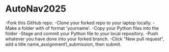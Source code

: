 # AutoNav2025

-Fork this GitHub repo.
-Clone your forked repo to your laptop locally.
-Make a folder with of format 'yourname'.
-Copy your Python files into the folder
-Stage and commit your Python file to your local repository.
-Push whatever you have done into your forked branch.
-Click "New pull request", add a title name_assignment1_submission, then submit.
